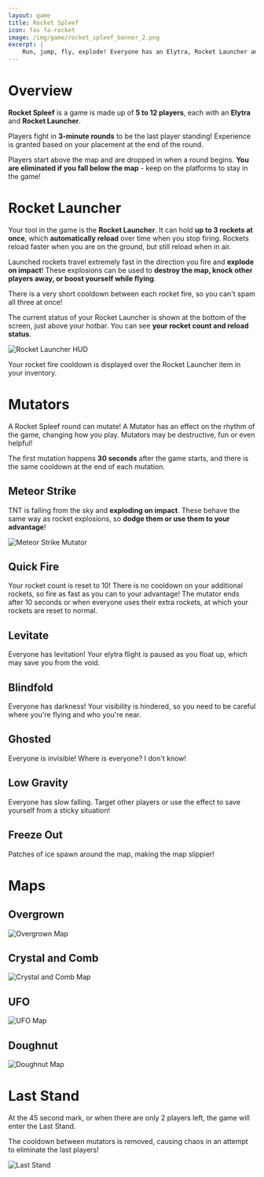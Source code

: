 ```yaml
---
layout: game
title: Rocket Spleef
icon: fas fa-rocket
image: /img/game/rocket_spleef_banner_2.png
excerpt: |
    Run, jump, fly, explode! Everyone has an Elytra, Rocket Launcher and one life. Blast around the map without falling into the void to win. Last player standing / highest player, takes the prize.
---
```


# Overview

**Rocket Spleef** is a game is made up of **5 to 12 players**, each with an **Elytra** and **Rocket Launcher**.

Players fight in **3-minute rounds** to be the last player standing! Experience is granted based on your placement at the end of the round.

Players start above the map and are dropped in when a round begins. **You are eliminated if you fall below the map** - keep on the platforms to stay in the game!

# <i class="fas fa-rocket"></i> Rocket Launcher

Your tool in the game is the **Rocket Launcher**. It can hold **up to 3 rockets at once**, which **automatically reload** over time when you stop firing. Rockets reload faster when you are on the ground, but still reload when in air.

Launched rockets travel extremely fast in the direction you fire and **explode on impact**! These explosions can be used to **destroy the map, knock other players away, or boost yourself while flying**.

There is a very short cooldown between each rocket fire, so you can't spam all three at once!

The current status of your Rocket Launcher is shown at the bottom of the screen, just above your hotbar. You can see **your rocket count and reload status**.

![Rocket Launcher HUD](/img/game/rocket_launcher_hud.png)

Your rocket fire cooldown is displayed over the Rocket Launcher item in your inventory.

# <i class="fas fa-bacteria"></i> Mutators

A Rocket Spleef round can mutate! A Mutator has an effect on the rhythm of the game, changing how you play. Mutators may be destructive, fun or even helpful!

The first mutation happens **30 seconds** after the game starts, and there is the same cooldown at the end of each mutation.

## <i class="fas fa-meteor"></i> Meteor Strike

TNT is falling from the sky and **exploding on impact**. These behave the same way as rocket explosions, so **dodge them or use them to your advantage**!

![Meteor Strike Mutator](/img/game/meteor_strike_mutator.png)

## <i class="fas fa-arrow-up-wide-short"></i> Quick Fire

Your rocket count is reset to 10! There is no cooldown on your additional rockets, so fire as fast as you can to your advantage! The mutator ends after 10 seconds or when everyone uses their extra rockets, at which your rockets are reset to normal.

## <i class="fas fa-dove"></i> Levitate

Everyone has levitation! Your elytra flight is paused as you float up, which may save you from the void.

## <i class="fas fa-eye-slash"></i> Blindfold

Everyone has darkness! Your visibility is hindered, so you need to be careful where you're flying and who you're near.

## <i class="fas fa-ghost"></i> Ghosted

Everyone is invisible! Where is everyone? I don't know!

## <i class="fas fa-feather-pointed"></i> Low Gravity

Everyone has slow falling. Target other players or use the effect to save yourself from a sticky situation!

## <i class="fas fa-icicles"></i> Freeze Out

Patches of ice spawn around the map, making the map slippier!

# <i class="fas fa-map"></i> Maps

## <i class="fas fa-leaf"></i> Overgrown

![Overgrown Map](/img/game/rocket_spleef_map_overgrown.png)

## <i class="fas fa-gem"></i> Crystal and Comb

![Crystal and Comb Map](/img/game/rocket_spleef_map_crystal_and_comb.png)

## <i class="fas fa-user-astronaut"></i> UFO

![UFO Map](/img/game/rocket_spleef_map_ufo.png)

## <i class="fas fa-cookie-bite"></i> Doughnut

![Doughnut Map](/img/game/rocket_spleef_map_doughnut.png)

# Last Stand

At the 45 second mark, or when there are only 2 players left, the game will enter the Last Stand.

The cooldown between mutators is removed, causing chaos in an attempt to eliminate the last players!

![Last Stand](/img/game/rocket_spleef_last_stand.png)

